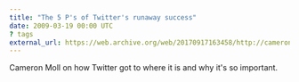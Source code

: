 ```yaml
---
title: "The 5 P's of Twitter's runaway success"
date: 2009-03-19 00:00 UTC
? tags
external_url: https://web.archive.org/web/20170917163458/http://cameronmoll.com/archives/2009/03/5_p_of_twitter/
---
```


Cameron Moll on how Twitter got to where it is and why it's so important.
